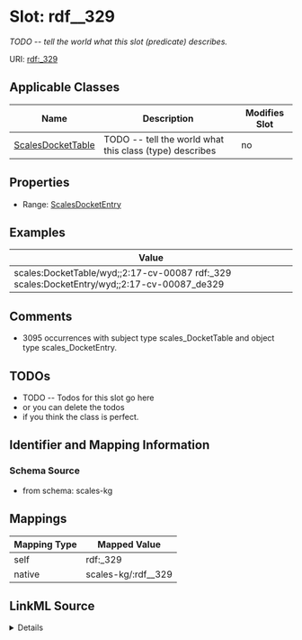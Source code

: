 

# Slot: rdf__329


_TODO -- tell the world what this slot (predicate) describes._





URI: [rdf:_329](http://www.w3.org/1999/02/22-rdf-syntax-ns#_329)



<!-- no inheritance hierarchy -->





## Applicable Classes

| Name | Description | Modifies Slot |
| --- | --- | --- |
| [ScalesDocketTable](../classes/ScalesDocketTable.md) | TODO -- tell the world what this class (type) describes |  no  |







## Properties

* Range: [ScalesDocketEntry](../classes/ScalesDocketEntry.md)






## Examples

| Value |
| --- |
| scales:DocketTable/wyd;;2:17-cv-00087 rdf:_329 scales:DocketEntry/wyd;;2:17-cv-00087_de329 |

## Comments

* 3095 occurrences with subject type scales_DocketTable and object type scales_DocketEntry.

## TODOs

* TODO -- Todos for this slot go here
* or you can delete the todos
* if you think the class is perfect.

## Identifier and Mapping Information







### Schema Source


* from schema: scales-kg




## Mappings

| Mapping Type | Mapped Value |
| ---  | ---  |
| self | rdf:_329 |
| native | scales-kg/:rdf__329 |




## LinkML Source

<details>
```yaml
name: rdf__329
description: TODO -- tell the world what this slot (predicate) describes.
todos:
- TODO -- Todos for this slot go here
- or you can delete the todos
- if you think the class is perfect.
comments:
- 3095 occurrences with subject type scales_DocketTable and object type scales_DocketEntry.
examples:
- value: scales:DocketTable/wyd;;2:17-cv-00087 rdf:_329 scales:DocketEntry/wyd;;2:17-cv-00087_de329
from_schema: scales-kg
rank: 1000
slot_uri: rdf:_329
alias: rdf__329
domain_of:
- scales_DocketTable
range: scales_DocketEntry

```
</details>
